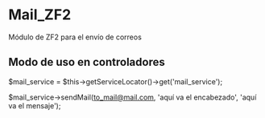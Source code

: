 Mail_ZF2
========

Módulo de ZF2 para el envío de correos

Modo de uso en controladores
----------------------------
$mail_service = $this->getServiceLocator()->get('mail_service');

$mail_service->sendMail(to_mail@mail.com, 'aquí va el encabezado', 'aquí va el mensaje');

